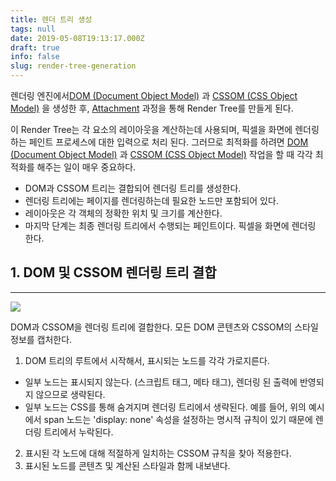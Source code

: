 ```yaml
---
title: 렌더 트리 생성
tags: null
date: 2019-05-08T19:13:17.000Z
draft: true
info: false
slug: render-tree-generation
---
```


렌더링 엔진에서[DOM (Document Object Model)](https://www.notion.so/05b2fa44-e433-4bb2-9fc3-cd59110f6ddb) 과 [CSSOM (CSS Object Model)](https://www.notion.so/66bd0de6-0972-4fd9-a82f-f557c172ea1b) 을 생성한 후, [Attachment](https://www.notion.so/gwangwhi/f83ac03f82614f7882a27d415fb9eda2#81ba6b0a7a3f4d62b749bad3ca7c0385) 과정을 통해 Render Tree를 만들게 된다.

이 Render Tree는 각 요소의 레이아웃을 계산하는데 사용되며, 픽셀을 화면에 렌더링하는 페인트 프로세스에 대한 입력으로 처리 된다. 그러므로 최적화를 하려면 [DOM (Document Object Model)](https://www.notion.so/05b2fa44-e433-4bb2-9fc3-cd59110f6ddb) 과 [CSSOM (CSS Object Model)](https://www.notion.so/66bd0de6-0972-4fd9-a82f-f557c172ea1b) 작업을 할 때 각각 최적화를 해주는 일이 매우 중요하다.

- DOM과 CSSOM 트리는 결합되어 렌더링 트리를 생성한다.
- 렌더링 트리에는 페이지를 렌더링하는데 필요한 노드만 포함되어 있다.
- 레이아웃은 각 객체의 정확한 위치 및 크기를 계산한다.
- 마지막 단계는 최종 렌더링 트리에서 수행되는 페인트이다. 픽셀을 화면에 렌더링 한다.

## 1. DOM 및 CSSOM 렌더링 트리 결합

---

![](https://developers.google.com/web/fundamentals/performance/critical-rendering-path/images/render-tree-construction.png?hl=ko)

DOM과 CSSOM을 렌더링 트리에 결합한다. 모든 DOM 콘텐츠와 CSSOM의 스타일 정보를 캡처한다.

1. DOM 트리의 루트에서 시작해서, 표시되는 노드를 각각 가로지른다.

- 일부 노드는 표시되지 않는다. (스크립트 태그, 메타 태그), 렌더링 된 출력에 반영되지 않으므로 생략된다.
- 일부 노드는 CSS를 통해 숨겨지며 렌더링 트리에서 생략된다. 예를 들어, 위의 예시에서 span 노드는 'display: none' 속성을 설정하는 명시적 규칙이 있기 때문에 렌더링 트리에서 누락된다.

2. 표시된 각 노드에 대해 적절하게 일치하는 CSSOM 규칙을 찾아 적용한다.
3. 표시된 노드를 콘텐츠 및 계산된 스타일과 함께 내보낸다.